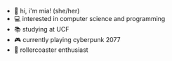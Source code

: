 - 👋 hi, i'm mia! (she/her)
- 💻 interested in computer science and programming
- 📚 studying at UCF
- 🎮 currently playing cyberpunk 2077
- 🎢 rollercoaster enthusiast

<!---
MiCa330/MiCa330 is a ✨ special ✨ repository because its `README.md` (this file) appears on your GitHub profile.
You can click the Preview link to take a look at your changes.
--->
